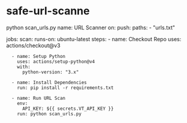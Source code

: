 # safe-url-scanne
python scan_urls.py
name: URL Scanner
on:
  push:
    paths:
      - "urls.txt"

jobs:
  scan:
    runs-on: ubuntu-latest
    steps:
      - name: Checkout Repo
        uses: actions/checkout@v3

      - name: Setup Python
        uses: actions/setup-python@v4
        with:
          python-version: "3.x"

      - name: Install Dependencies
        run: pip install -r requirements.txt

      - name: Run URL Scan
        env:
          API_KEY: ${{ secrets.VT_API_KEY }}
        run: python scan_urls.py
